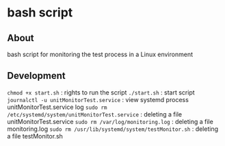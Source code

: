 # bash script

## About

bash script for monitoring the test process in a Linux environment

## Development
`chmod +x start.sh`                                   : rights to run the script
`./start.sh`                                          : start script
`journalctl -u unitMonitorTest.service`               : view systemd process unitMonitorTest.service log
`sudo rm /etc/systemd/system/unitMonitorTest.service` : deleting a file unitMonitorTest.service
`sudo rm /var/log/monitoring.log`                     : deleting a file monitoring.log
`sudo rm /usr/lib/systemd/system/testMonitor.sh`      : deleting a file testMonitor.sh